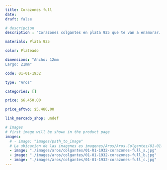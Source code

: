 ```yaml
---
title: Corazones full
date: 
draft: false

# descripcion
description : "Corazones colgantes en plata 925 que te van a enamorar. Súper brillo!"

materials: Plata 925

color: Plateado

dimensions: "Ancho: 12mm 
Largo: 21mm"

code: 01-01-1932

type: "Aros"

categories: []

price: $6.450,00

price_eftvo: $5.480,00

link_mercado_shop: undef

# Images
# first image will be shown in the product page
images:
  # - image: "images/path_to_image"
  # La ubicacion de las imagenes es imagenes/Aros/Aros.Colgantes/01-01-1932-corazones-full
  - image: "./images/aros/colgantes/01-01-1932-corazones-full_a.jpg"
  - image: "./images/aros/colgantes/01-01-1932-corazones-full_b.jpg"
  - image: "./images/aros/colgantes/01-01-1932-corazones-full_c.jpg"
---
```


